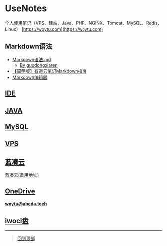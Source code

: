 # UseNotes
个人使用笔记（VPS、建站、Java、PHP、NGINX、Tomcat、MySQL、Redis、Linux）
[https://woytu.com](https://woytu.com)

## Markdown语法
* [Markdown语法.md](README%E8%AF%AD%E6%B3%95.md) 
  * [By guodongxiaren](https://github.com/guodongxiaren/README)
* [【简明版】有道云笔记Markdown指南](http://note.youdao.com/iyoudao/?p=2411&vendor=unsilent14)
* [Markdown编辑器](Markdown编辑器.md)

## [IDE](IDE)

## [JAVA](JAVA)

## [MySQL](MySQL)


## [VPS](VPS)

## [蓝凑云](https://www.lanzous.com/u/ding_jostin)
[蓝凑云(备用地址)](https://pan.lanzou.com/u/ding_jostin)

## [OneDrive](https://cittedu-my.sharepoint.com/:f:/g/personal/jostin_5gd_me/EkdOkh7Bdz1Npo7sSVXFi34BQIOClRlfJT_n9tGBTsHKEg?e=X8AmT8)

#### [woytu@abcda.tech](https://portal.office.com) 

## [iwoci盘](https://file.iwoci.com)



*******************
> [回到顶部](#readme)
